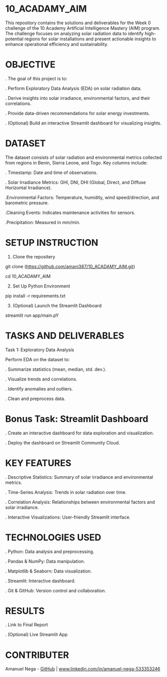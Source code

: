 # 10_ACADAMY_AIM
This repository contains the solutions and deliverables for the Week 0 challenge of the 10 Academy Artificial Intelligence Mastery (AIM) program. The challenge focuses on analyzing solar radiation data to identify high-potential regions for solar installations and present actionable insights to enhance operational efficiency and sustainability.
# OBJECTIVE 
. The goal of this project is to:

. Perform Exploratory Data Analysis (EDA) on solar radiation data.

. Derive insights into solar irradiance, environmental factors, and their correlations.

. Provide data-driven recommendations for solar energy investments.

. (Optional) Build an interactive Streamlit dashboard for visualizing insights.
# DATASET
The dataset consists of solar radiation and environmental metrics collected from regions in Benin, Sierra Leone, and Togo. Key columns include:

. Timestamp: Date and time of observations.

. Solar Irradiance Metrics: GHI, DNI, DHI (Global, Direct, and Diffuse Horizontal Irradiance).

.Environmental Factors: Temperature, humidity, wind speed/direction, and barometric pressure.

.Cleaning Events: Indicates maintenance activities for sensors.

.Precipitation: Measured in mm/min.

# SETUP INSTRUCTION
1. Clone the repositery

  git clone (https://github.com/amani387/10_ACADAMY_AIM.git)

  cd 10_ACADAMY_AIM

2. Set Up Python Environment

  pip install -r requirements.txt
   
3. (Optional) Launch the Streamlit Dashboard

  streamlit run app/main.pY
  
# TASKS AND DELIVERABLES

Task 1: Exploratory Data Analysis

Perform EDA on the dataset to:

. Summarize statistics (mean, median, std. dev.).

. Visualize trends and correlations.

. Identify anomalies and outliers.

. Clean and preprocess data.

# Bonus Task: Streamlit Dashboard

. Create an interactive dashboard for data exploration and visualization.

. Deploy the dashboard on Streamlit Community Cloud.

# KEY FEATURES

. Descriptive Statistics: Summary of solar irradiance and environmental metrics.

. Time-Series Analysis: Trends in solar radiation over time.

. Correlation Analysis: Relationships between environmental factors and solar irradiance.

. Interactive Visualizations: User-friendly Streamlit interface.

# TECHNOLOGIES USED

. Python: Data analysis and preprocessing.

. Pandas & NumPy: Data manipulation.

. Matplotlib & Seaborn: Data visualization.

. Streamlit: Interactive dashboard.

. Git & GitHub: Version control and collaboration.

# RESULTS

. Link to Final Report

. (Optional) Live Streamlit App

# CONTRIBUTER

Amanuel Nega - [GitHub](https://github.com/amani387) | www.linkedin.com/in/amanuel-nega-533353246
